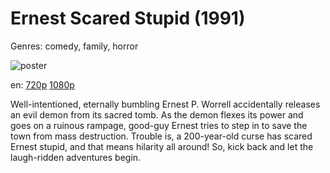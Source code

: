 # Ernest Scared Stupid (1991)

Genres: comedy, family, horror

![poster](http://image.tmdb.org/t/p/w500/6iYlS2bOYIJOELQnW7Rr2Vv8zg0.jpg)

en:
  [720p](magnet:?xt=urn:btih:F4B21FE4F0FDAFDB75B6C5BF81145E91016110AE&tr=udp://glotorrents.pw:6969/announce&tr=udp://tracker.opentrackr.org:1337/announce&tr=udp://torrent.gresille.org:80/announce&tr=udp://tracker.openbittorrent.com:80&tr=udp://tracker.coppersurfer.tk:6969&tr=udp://tracker.leechers-paradise.org:6969&tr=udp://p4p.arenabg.ch:1337&tr=udp://tracker.internetwarriors.net:1337)
  [1080p](magnet:?xt=urn:btih:4D73304F0D08EB51B8108D41BC62BA69FA86FA45&tr=udp://glotorrents.pw:6969/announce&tr=udp://tracker.opentrackr.org:1337/announce&tr=udp://torrent.gresille.org:80/announce&tr=udp://tracker.openbittorrent.com:80&tr=udp://tracker.coppersurfer.tk:6969&tr=udp://tracker.leechers-paradise.org:6969&tr=udp://p4p.arenabg.ch:1337&tr=udp://tracker.internetwarriors.net:1337)
  


Well-intentioned, eternally bumbling Ernest P. Worrell accidentally releases an evil demon from its sacred tomb. As the demon flexes its power and goes on a ruinous rampage, good-guy Ernest tries to step in to save the town from mass destruction. Trouble is, a 200-year-old curse has scared Ernest stupid, and that means hilarity all around! So, kick back and let the laugh-ridden adventures begin.